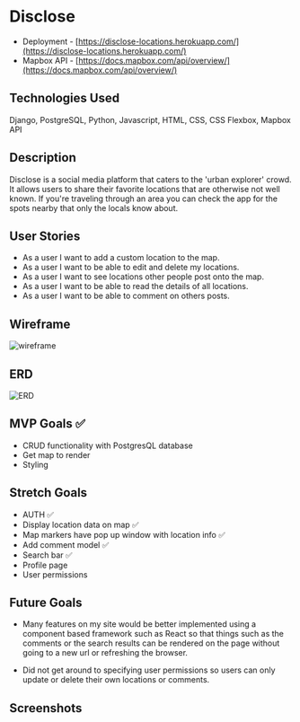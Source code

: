 # Disclose
- Deployment - [https://disclose-locations.herokuapp.com/](https://disclose-locations.herokuapp.com/)
- Mapbox API - [https://docs.mapbox.com/api/overview/](https://docs.mapbox.com/api/overview/)

## Technologies Used
Django, PostgreSQL, Python, Javascript, HTML, CSS, CSS Flexbox, Mapbox API

## Description
Disclose is a social media platform that caters to the 'urban explorer' crowd. It allows users to share their favorite locations that are otherwise not well known. If you're traveling through an area you can check the app for the spots nearby that only the locals know about. 

## User Stories
- As a user I want to add a custom location to the map.
- As a user I want to be able to edit and delete my locations.
- As a user I want to see locations other people post onto the map.
- As a user I want to be able to read the details of all locations.
- As a user I want to be able to comment on others posts.

## Wireframe
![wireframe](https://github.com/JCollinJones25/disclose/blob/main/images/wireframe.png?raw=true)

## ERD
![ERD](https://github.com/JCollinJones25/disclose/blob/main/images/ERD.png?raw=true)

## MVP Goals ✅
- CRUD functionality with PostgresQL database
- Get map to render 
- Styling

## Stretch Goals
- AUTH ✅
- Display location data on map ✅
- Map markers have pop up window with location info ✅
- Add comment model ✅
- Search bar ✅
- Profile page 
- User permissions

## Future Goals

- Many features on my site would be better implemented using a component based framework such as React so that things such as the comments or the search results can be rendered on the page without going to a new url or refreshing the browser.

- Did not get around to specifying user permissions so users can only update or delete their own locations or comments.


## Screenshots



